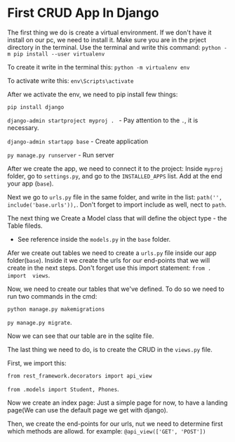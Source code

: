 # First CRUD App In Django

The first thing we do is create a virtual environment.
If we don't have it install on our pc, we need to install it.
Make sure you are in the prject directory in the terminal.
Use the terminal and write this command:
`python -m pip install --user virtualenv `

To create it write in the terminal this:
`python -m virtualenv env`

To activate write this:
`env\Scripts\activate`

After we activate the env, we need to pip install few things:

  `pip install django` 
  
  `django-admin startproject myproj . ` - Pay attention to the `.`, it is necessary.
  
  `django-admin startapp base` - Create application
  
  `py manage.py runserver` - Run server

After we create the app, we need to connect it to the project:
Inside `myproj` folder, go to `settings.py`, and go to the 
`INSTALLED_APPS` list. Add at the end your app (`base`).

Next we go to `urls.py` file in the same folder, and write in the list:
`path('', include('base.urls')),`. Don't forget to import include as well, nect to `path`.

The next thing we Create a Model class that will define the object type - the Table fileds.
* See reference inside the `models.py` in the `base` folder.

Afer we create out tables we need to create a `urls.py` file inside our app folder(`base`).
Inside it we create the urls for our end-points that we will create in the next steps.
Don't forget use this import statement:
`from . import  views`.

Now, we need to create our tables that we've defined. To do so we need to run two commands in the cmd:

`python manage.py makemigrations`

`py manage.py migrate`.

Now we can see that our table are in the sqlite file.

The last thing we need to do, is to create the CRUD in the `views.py` file.

First, we import this:

`from rest_framework.decorators import api_view`

`from .models import Student, Phones`.

Now we create an index page:
Just a simple page for now, to have a landing page(We can use the default page we get with django).

Then, we create the end-points for our urls,
nut we need to determine first which methods are allowd.
for example:
`@api_view(['GET', 'POST'])`
